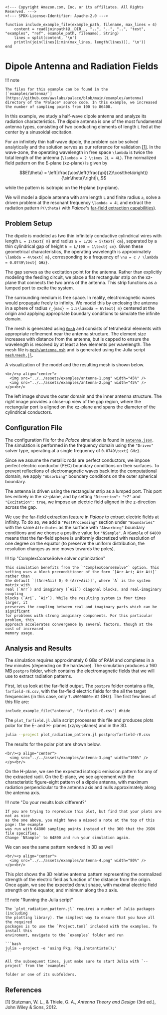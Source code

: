 ```@raw html
<!--- Copyright Amazon.com, Inc. or its affiliates. All Rights Reserved. --->
<!--- SPDX-License-Identifier: Apache-2.0 --->
```

```@setup include_example
function include_example_file(example_path, filename, max_lines = 4)
    content = read(joinpath(@__DIR__, "..", "..", "..", "test", "examples", "ref", example_path, filename), String)
    lines = split(content, '\n')
    println(join(lines[1:min(max_lines, length(lines))], '\n'))
end
```

# Dipole Antenna and Radiation Fields

!!! note
    
    The files for this example can be found in the
    [`examples/antenna/`](https://github.com/awslabs/palace/blob/main/examples/antenna)
    directory of the *Palace* source code. In this example, we increased the number of sampling points from 100 to 86400.

In this example, we study a half-wave dipole antenna and analyze its radiation
characteristics. The dipole antenna is one of the most fundamental antenna
types, consisting of two conducting elements of length ``L`` fed at the center
by a sinusoidal excitation.

For an infinitely thin half-wave dipole, the problem can be solved analytically
and the solution serves as our reference for validation [[1]](#References). In
the wave-zone, the operating wavelength in free space ``\lambda`` is twice the
total length of the antenna (``\lambda = 2 \times 2L = 4L``). The normalized
field pattern on the E-plane (xz-plane) is given by

```math
E(\theta) = \left|\frac{\cos\left(\frac{\pi}{2}\cos\theta\right)}{\sin\theta}\right|\,,
```

while the pattern is isotropic on the H-plane (xy-plane).

We will model a dipole antenna with arm length ``L`` and finite radius ``a``,
solve a driven problem at the resonant frequency ``\lambda = 4L`` and extract
the radiation pattern ``P(\theta)`` with *Palace*'s [far-field extraction
capabilities](../features/farfield.md#Extracting-Fields-in-the-Radiation-Zone)).

## Problem Setup

The dipole is modeled as two thin infinitely conductive cylindrical wires with
length ``L = 1\text{ m}`` and radius ``a = L/20 = 5\text{ cm}``, separated by a
thin cylindrical gap of height ``h = L/100 = 1\text{ cm}``. Given these
geometrical characteristics, the operating wavelength is approximately ``\lambda = 4\text{ m}``, corresponding to a frequency of ``\nu = c / \lambda = 0.0749\text{ GHz}``.

The gap serves as the excitation point for the antenna. Rather than explicitly
modeling the feeding circuit, we place a flat rectangular strip on the xz-plane
that connects the two arms of the antenna. This strip functions as a
lumped port to excite the system.

The surrounding medium is free space. In reality, electromagnetic waves would
propagate freely to infinity. We model this by enclosing the antenna in a sphere
of radius ``r_{max} = 1.5\lambda = 6\text{ m}`` centered at the origin and
applying appropriate boundary conditions to simulate the infinite domain.

The mesh is generated using [`Gmsh`](https://gmsh.info) and consists of
tetrahedral elements with appropriate refinement near the antenna structure. The
element size increases with distance from the antenna, but is capped to ensure
the wavelength is resolved by at least a few elements per wavelength. The mesh
file is
[`mesh/antenna.msh`](https://github.com/awslabs/palace/blob/main/examples/antenna/mesh/antenna.msh)
and is generated using the Julia script
[`mesh/mesh.jl`](https://github.com/awslabs/palace/blob/main/examples/antenna/mesh/mesh.jl).

A visualization of the model and the resulting mesh is shown below.

```@raw html
<br/><p align="center">
  <img src="../../assets/examples/antenna-1.png" width="45%" />
  <img src="../../assets/examples/antenna-2.png" width="45%" />
</p><br/>
```

The left image shows the outer domain and the inner antenna structure. The right
image provides a close-up view of the gap region, where the rectangular port is
aligned on the xz-plane and spans the diameter of the cylindrical conductors.

## Configuration File

The configuration file for the *Palace* simulation is found in
[`antenna.json`](https://github.com/awslabs/palace/blob/main/examples/antenna/antenna.json).
The simulation is performed in the frequency domain using the `"Driven"` solver
type, operating at a single frequency of ``0.0749\text{ GHz}``.

Since we assume the metallic rods are perfect conductors, we impose perfect
electric conductor (PEC) boundary conditions on their surfaces. To prevent
reflections of electromagnetic waves back into the computational domain, we
apply `"Absorbing"` boundary conditions on the outer spherical boundary.

The antenna is driven using the rectangular strip as a lumped port. This port
lies entirely in the xz-plane, and by setting `"Direction": "+Z"` and
`"Excitation": true`, we impose an electric field aligned in the z-direction
across the gap.

We use the [far-field extraction
feature](../features/farfield.md#Extracting-Fields-in-the-Radiation-Zone) in
*Palace* to extract electric fields at infinity. To do so, we add a
`"PostProcessing"` section under `"Boundaries"` with the same `Attributes` as
the surface with `"Absorbing"` boundary conditions and we choose a positive
value for `"NSample"`. A `NSample` of `64800` means that the far-field sphere is
uniformly discretized with resolution of one degree on the equator (to preserve
the uniform distribution, the resolution changes as one moves towards the
poles).

!!! tip "ComplexCoarseSolve solver optimization"
    
    This simulation benefits from the `"ComplexCoarseSolve"` option. This
    setting uses a block preconditioner of the form `[Arr Ari; Air Aii]` rather than
    the default `[(Arr+Aii) 0; 0 (Arr+Aii)]`, where `A` is the system matrix with
    real (`Arr`) and imaginary (`Aii`) diagonal blocks, and real-imaginary coupling
    blocks (`Ari`, `Air`). While the resulting system is four times larger, it
    preserves the coupling between real and imaginary parts which can be significant
    for problems with strong imaginary components. For this particular problem, this
    approach accelerates convergence by several factors, though at the cost of increased
    memory usage.

## Analysis and Results

The simulation requires approximately 6 GBs of RAM and completes in a few
minutes (depending on the hardware). The simulation produces a 160 MB `postpro`
folder, which contains the electromagnetic fields that we will use to extract
radiation patterns.

First, let us look at the far-field output. The `postpro` folder contains a
file, `farfield-rE.csv`, with the far-field electric fields for the all the
target frequencies (in this case, only `7.49000000e-02` GHz). The first few
lines of this file are:

```@example include_example
include_example_file("antenna", "farfield-rE.csv") #hide
```

The `plot_farfield.jl` Julia script processes this file and produces plots polar
for the E- and H- planes (xz/xy-planes) and in the 3D.

```bash
julia --project plot_radiation_pattern.jl postpro/farfield-rE.csv
```

The results for the polar plot are shown below.

```@raw html
<br/><p align="center">
  <img src="../../assets/examples/antenna-3.png" width="100%" />
</p><br/>
```

On the H-plane, we see the expected isotropic emission pattern for any of the
extracted radii. On the E-plane, we see agreement with the characteristic
figure-eight pattern of a dipole antenna, with maximum radiation perpendicular
to the antenna axis and nulls approximately along the antenna axis.

!!! note "Do your results look different?"
    
    If you are trying to reproduce this plot, but find that your plots are not as nice
    as the one above, you might have a missed a note at the top of this page: the example
    was run with 64800 sampling points instead of the 360 that the JSON file specifies.
    Change `NSample` to 64800 and run your simulation again.

We can see the same pattern rendered in 3D as well

```@raw html
<br/><p align="center">
  <img src="../../assets/examples/antenna-4.png" width="80%" />
</p><br/>
```

This plot shows the 3D relative antenna pattern representing the normalized
strength of the electric field as function of the distance from the origin. Once
again, we see the expected donut shape, with maximal electric field strength on
the equator, and minimum along the z axis.

!!! note "Running the Julia script"
    
    The `plot_radiation_pattern.jl` requires a number of Julia packages (including
    the plotting library). The simplest way to ensure that you have all the required
    packages is to use the `Project.toml` included with the examples. To install this
    enviroment, navigate to the `examples` folder and run
    
    ```bash
    julia --project -e 'using Pkg; Pkg.instantiate();'
    ```
    
    All the subsequent times, just make sure to start Julia with `--project` from the `examples`
    
    folder or one of its subfolders.

## References

[1] Stutzman, W. L., & Thiele, G. A., *Antenna Theory and Design* (3rd ed.), John Wiley & Sons, 2012.
